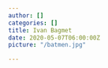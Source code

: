 ```yaml
---
author: []
categories: []
title: Ivan Bagmet
date: 2020-05-07T06:00:00Z
picture: "/batmen.jpg"

---
```

